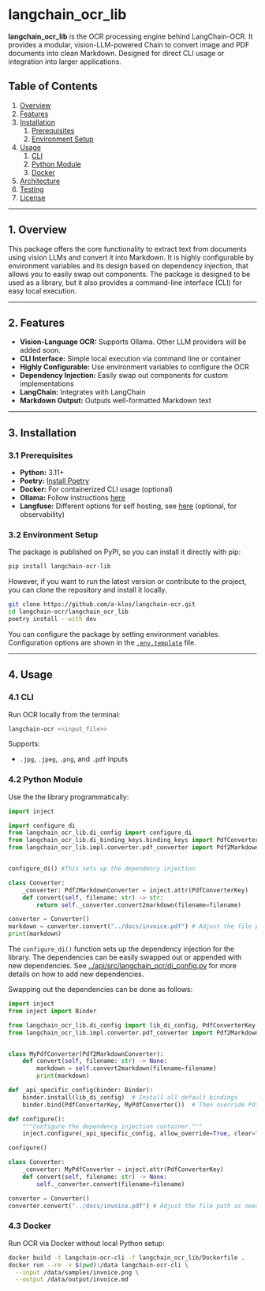 # langchain_ocr_lib

**langchain_ocr_lib** is the OCR processing engine behind LangChain-OCR. It provides a modular, vision-LLM-powered Chain to convert image and PDF documents into clean Markdown. Designed for direct CLI usage or integration into larger applications.

## Table of Contents

1. [Overview](#1-overview)
2. [Features](#2-features)
3. [Installation](#3-installation)
   1. [Prerequisites](#31-prerequisites)
   2. [Environment Setup](#32-environment-setup)
4. [Usage](#4-usage)
   1. [CLI](#41-cli)
   2. [Python Module](#42-python-module)
   3. [Docker](#43-docker)
5. [Architecture](#5-architecture)
6. [Testing](#6-testing)
7. [License](#7-license)

---

## 1. Overview

This package offers the core functionality to extract text from documents using vision LLMs and convert it into Markdown. It is highly configurable by environment variables and its design based on dependency injection, that  allows you to easily swap out components. The package is designed to be used as a library, but it also provides a command-line interface (CLI) for easy local execution.

---

## 2. Features

- **Vision-Language OCR:** Supports Ollama. Other LLM providers will be added soon.
- **CLI Interface:** Simple local execution via command line or container
- **Highly Configurable:** Use environment variables to configure the OCR
- **Dependency Injection:** Easily swap out components for custom implementations
- **LangChain:** Integrates with LangChain
- **Markdown Output:** Outputs well-formatted Markdown text

---

## 3. Installation

### 3.1 Prerequisites

- **Python:** 3.11+
- **Poetry:** [Install Poetry](https://python-poetry.org/docs/)
- **Docker:** For containerized CLI usage (optional)
- **Ollama:** Follow instructions [here](https://ollama.com)
- **Langfuse:** Different options for self hosting, see [here](https://langfuse.com/self-hosting) (optional, for observability)

### 3.2 Environment Setup

The package is published on PyPI, so you can install it directly with pip:

```bash
pip install langchain-ocr-lib
```
However, if you want to run the latest version or contribute to the project, you can clone the repository and install it locally.

```bash
git clone https://github.com/a-klos/langchain-ocr.git
cd langchain-ocr/langchain_ocr_lib
poetry install --with dev
```

You can configure the package by setting environment variables. Configuration options are shown in the [`.env.template`](../.env.template) file. 


---

## 4. Usage

### 4.1 CLI

Run OCR locally from the terminal:

```bash
langchain-ocr <<input_file>> 
```

Supports:
- `.jpg`, `.jpeg`, `.png`, and `.pdf` inputs

### 4.2 Python Module

Use the the library programmatically:

```python
import inject

import configure_di
from langchain_ocr_lib.di_config import configure_di
from langchain_ocr_lib.di_binding_keys.binding_keys import PdfConverterKey
from langchain_ocr_lib.impl.converter.pdf_converter import Pdf2MarkdownConverter


configure_di() #This sets up the dependency injection

class Converter:
    _converter: Pdf2MarkdownConverter = inject.attr(PdfConverterKey)
    def convert(self, filename: str) -> str:
        return self._converter.convert2markdown(filename=filename)

converter = Converter()
markdown = converter.convert("../docs/invoice.pdf") # Adjust the file path as needed
print(markdown)
```

The `configure_di()` function sets up the dependency injection for the library. The dependencies can be easily swapped out or appended with new dependencies. See [../api/src/langchain_ocr/di_config.py](../api/src/langchain_ocr/di_config.py) for more details on how to add new dependencies.

Swapping out the dependencies can be done as follows:

```python
import inject
from inject import Binder

from langchain_ocr_lib.di_config import lib_di_config, PdfConverterKey
from langchain_ocr_lib.impl.converter.pdf_converter import Pdf2MarkdownConverter


class MyPdfConverter(Pdf2MarkdownConverter):
    def convert(self, filename: str) -> None:
        markdown = self.convert2markdown(filename=filename)
        print(markdown)

def _api_specific_config(binder: Binder):
    binder.install(lib_di_config)  # Install all default bindings
    binder.bind(PdfConverterKey, MyPdfConverter())  # Then override PdfConverter

def configure():
    """Configure the dependency injection container."""
    inject.configure(_api_specific_config, allow_override=True, clear=True)

configure()

class Converter:
    _converter: MyPdfConverter = inject.attr(PdfConverterKey)
    def convert(self, filename: str) -> None:
        self._converter.convert(filename=filename)

converter = Converter()
converter.convert("../docs/invoice.pdf") # Adjust the file path as needed
```

### 4.3 Docker

Run OCR via Docker without local Python setup:

```bash
docker build -t langchain-ocr-cli -f langchain_ocr_lib/Dockerfile .
docker run --rm -v $(pwd):/data langchain-ocr-cli \
  --input /data/samples/invoice.png \
  --output /data/output/invoice.md
```
